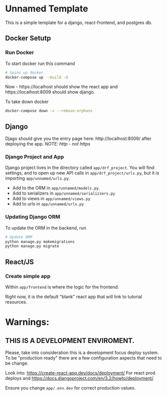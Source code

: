 # Unnamed Template


This is a simple template for a django, react-frontend, and postgres db.

## Docker Setutp

### Run Docker

To start docker run this command


```bash
# Spins up docker.
docker-compose up --build -d
```

Now - https://localhost should show the react app and https://localhost:8009 should show django.


To take down docker 


```bash
docker-compose down -v --remove-orphans
```

## Django

Djago should give you the entry page here: http://localhost:8009/ after deploying the app. *NOTE: http - not https*

### Django Project and App

Django project lives in the directory called `app/drf_project`. You will find settings, and to open up new API calls in `app/drf_project/urls.py`, but it is importing `app/unnamed/urls.py`.

* Add to the ORM in `app/unnamed/models.py`.
* Add to serializers in `app/unnamed/serializzers.py`
* Add to views in `app/unnamed/views.py`
* Add to urls in `app/unnamed/urls.py`


### Updating Django ORM

To update the ORM in the backend, run

```bash
# Update ORM
python manage.py makemigrations
python manage.py migrate
```


## React/JS

### Create simple app

Within `app/frontend` is where the logic for the frontend.

Right now, it is the default "blank" react app that will link to tutorial resources.


# Warnings:

## THIS IS A DEVELOPMENT ENVIROMENT.

Please, take into consideration this is a development focus deploy system. To be "production ready" there are a few configuration aspects that need to be change.

Look into: https://create-react-app.dev/docs/deployment/ For react prod deploys and https://docs.djangoproject.com/en/3.2/howto/deployment/

Ensure you change `app/.env.dev` for correct production values.
